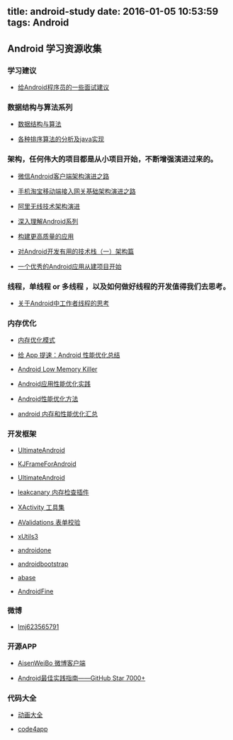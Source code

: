 title: android-study
date: 2016-01-05 10:53:59
tags: Android
---

Android 学习资源收集
---

### 学习建议

* [给Android程序员的一些面试建议](http://android.jobbole.com/81902)

### 数据结构与算法系列

* [数据结构与算法](http://blog.csdn.net/iaiti/article/category/1518587)

* [各种排序算法的分析及java实现](http://www.cnblogs.com/liuling/p/2013-7-24-01.html)

<!--more-->

### 架构，任何伟大的项目都是从小项目开始，不断增强演进过来的。

* [微信Android客户端架构演进之路](http://www.infoq.com/cn/articles/wechat-android-app-architecture) 

* [手机淘宝移动端接入网关基础架构演进之路](http://www.infoq.com/cn/articles/taobao-mobile-terminal-access-gateway-infrastructure)

* [阿里无线技术架构演进](http://www.infoq.com/cn/articles/alibaba-mobile-infrastructure)

* [深入理解Android系列](http://www.infoq.com/cn/android-in-depth)

* [构建更高质量的应用](http://chinagdg.org/2015/12/%E6%9E%84%E5%BB%BA%E6%9B%B4%E9%AB%98%E8%B4%A8%E9%87%8F%E7%9A%84%E5%BA%94%E7%94%A8/)

* [对Android开发有用的技术栈（一）架构篇](http://android.jobbole.com/82051)

* [一个优秀的Android应用从建项目开始](http://www.jianshu.com/p/d9e4ddd1c530)

### 线程，单线程 or 多线程 ，以及如何做好线程的开发值得我们去思考。

* [关于Android中工作者线程的思考](http://www.infoq.com/cn/articles/android-worker-thread)

### 内存优化

* [内存优化模式](http://tech.meituan.com/performance_tuning_pattern.html)

* [给 App 提速：Android 性能优化总结](http://android.jobbole.com/81944)

* [Android Low Memory Killer](http://www.cnblogs.com/angeldevil/archive/2013/05/21/3090872.html)

* [Android应用性能优化实践](http://www.tuicool.com/articles/F3E3yei)

* [Android性能优化方法](http://www.tuicool.com/articles/2euaQbU)

* [android 内存和性能优化汇总](http://www.tuicool.com/articles/VfyQZff)

### 开发框架

* [UltimateAndroid](https://github.com/apkdemo/UltimateAndroid#rd)

* [KJFrameForAndroid](https://github.com/kymjs/KJFrameForAndroid)

* [UltimateAndroid](https://github.com/cymcsg/UltimateAndroid)

* [leakcanary 内存检查插件](https://github.com/square/leakcanary)

* [XActivity 工具集](http://git.oschina.net/xcode_xiao/XActivity)

* [AValidations 表单校验](http://git.oschina.net/quanke/AValidations)

* [xUtils3](https://github.com/wyouflf/xUtils3)

* [androidone](https://github.com/devinhu/androidone)

* [androidbootstrap](http://www.androidbootstrap.com/)

* [abase](http://git.oschina.net/jayqqaa12/abase)

* [AndroidFine](https://github.com/tianshaojie/AndroidFine)

### 微博

* [lmj623565791](http://blog.csdn.net/lmj623565791)

### 开源APP

* [AisenWeiBo 微博客户端](http://git.oschina.net/wang_dan/AisenWeiBo)

* [Android最佳实践指南——GitHub Star 7000+](http://www.tuicool.com/articles/aEvAnaz)

### 代码大全

* [动画大全](https://connoratherton.com/)

* [code4app](http://code4app.com/)

